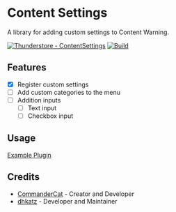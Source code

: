 # Content Settings

A library for adding custom settings to Content Warning.

[![Thunderstore - ContentSettings](https://img.shields.io/badge/Thunderstore-ContentSettings-blue?logo=thunderstore&logoColor=blue)](https://thunderstore.io/c/content-warning/p/dhkatz/ContentSettings/)
[![Build](https://github.com/Commander-Cat101/ContentSettings/actions/workflows/build.yml/badge.svg)](https://github.com/Commander-Cat101/ContentSettings/actions/workflows/build.yml)

## Features
- [x] Register custom settings
- [ ] Add custom categories to the menu
- [ ] Addition inputs
  - [ ] Text input
  - [ ] Checkbox input

## Usage

[Example Plugin](./SettingsTemplate)

## Credits

- [CommanderCat](https://github.com/Commander-Cat101) - Creator and Developer
- [dhkatz](https://github.com/dhkatz) - Developer and Maintainer
